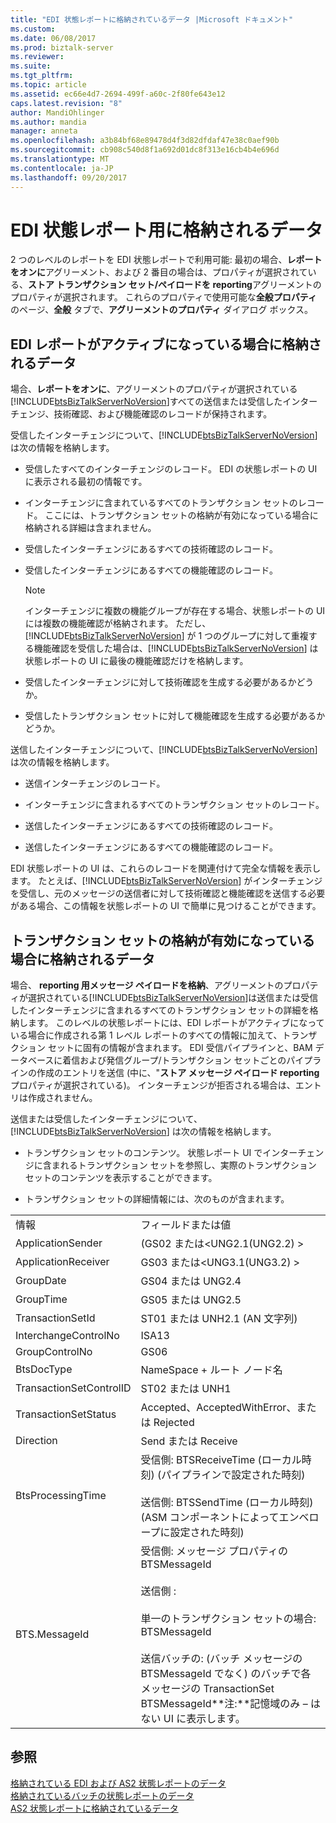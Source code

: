 ```yaml
---
title: "EDI 状態レポートに格納されているデータ |Microsoft ドキュメント"
ms.custom: 
ms.date: 06/08/2017
ms.prod: biztalk-server
ms.reviewer: 
ms.suite: 
ms.tgt_pltfrm: 
ms.topic: article
ms.assetid: ec66e4d7-2694-499f-a60c-2f80fe643e12
caps.latest.revision: "8"
author: MandiOhlinger
ms.author: mandia
manager: anneta
ms.openlocfilehash: a3b84bf68e89478d4f3d82dfdaf47e38c0aef90b
ms.sourcegitcommit: cb908c540d8f1a692d01dc8f313e16cb4b4e696d
ms.translationtype: MT
ms.contentlocale: ja-JP
ms.lasthandoff: 09/20/2017
---
```

# <a name="data-stored-for-edi-status-reports"></a>EDI 状態レポート用に格納されるデータ
2 つのレベルのレポートを EDI 状態レポートで利用可能: 最初の場合、**レポートをオンに**アグリーメント、および 2 番目の場合は、プロパティが選択されている、**ストア トランザクション セット/ペイロードを reporting**アグリーメントのプロパティが選択されます。 これらのプロパティで使用可能な**全般プロパティ**のページ、**全般** タブで、**アグリーメントのプロパティ** ダイアログ ボックス。  
  
## <a name="data-stored-if-edi-reporting-is-activated"></a>EDI レポートがアクティブになっている場合に格納されるデータ  
 場合、**レポートをオンに**、アグリーメントのプロパティが選択されている[!INCLUDE[btsBizTalkServerNoVersion](../includes/btsbiztalkservernoversion-md.md)]すべての送信または受信したインターチェンジ、技術確認、および機能確認のレコードが保持されます。  
  
 受信したインターチェンジについて、[!INCLUDE[btsBizTalkServerNoVersion](../includes/btsbiztalkservernoversion-md.md)] は次の情報を格納します。  
  
-   受信したすべてのインターチェンジのレコード。 EDI の状態レポートの UI に表示される最初の情報です。  
  
-   インターチェンジに含まれているすべてのトランザクション セットのレコード。 ここには、トランザクション セットの格納が有効になっている場合に格納される詳細は含まれません。  
  
-   受信したインターチェンジにあるすべての技術確認のレコード。  
  
-   受信したインターチェンジにあるすべての機能確認のレコード。  
  
    > [!NOTE]
    >  インターチェンジに複数の機能グループが存在する場合、状態レポートの UI には複数の機能確認が格納されます。 ただし、[!INCLUDE[btsBizTalkServerNoVersion](../includes/btsbiztalkservernoversion-md.md)] が 1 つのグループに対して重複する機能確認を受信した場合は、[!INCLUDE[btsBizTalkServerNoVersion](../includes/btsbiztalkservernoversion-md.md)] は状態レポートの UI に最後の機能確認だけを格納します。  
  
-   受信したインターチェンジに対して技術確認を生成する必要があるかどうか。  
  
-   受信したトランザクション セットに対して機能確認を生成する必要があるかどうか。  
  
 送信したインターチェンジについて、[!INCLUDE[btsBizTalkServerNoVersion](../includes/btsbiztalkservernoversion-md.md)] は次の情報を格納します。  
  
-   送信インターチェンジのレコード。  
  
-   インターチェンジに含まれるすべてのトランザクション セットのレコード。  
  
-   送信したインターチェンジにあるすべての技術確認のレコード。  
  
-   送信したインターチェンジにあるすべての機能確認のレコード。  
  
 EDI 状態レポートの UI は、これらのレコードを関連付けて完全な情報を表示します。 たとえば、[!INCLUDE[btsBizTalkServerNoVersion](../includes/btsbiztalkservernoversion-md.md)] がインターチェンジを受信し、元のメッセージの送信者に対して技術確認と機能確認を送信する必要がある場合、この情報を状態レポートの UI で簡単に見つけることができます。  
  
## <a name="data-stored-if-transaction-set-storage-is-enabled"></a>トランザクション セットの格納が有効になっている場合に格納されるデータ  
 場合、 **reporting 用メッセージ ペイロードを格納**、アグリーメントのプロパティが選択されている[!INCLUDE[btsBizTalkServerNoVersion](../includes/btsbiztalkservernoversion-md.md)]は送信または受信したインターチェンジに含まれるすべてのトランザクション セットの詳細を格納します。 このレベルの状態レポートには、EDI レポートがアクティブになっている場合に作成される第 1 レベル レポートのすべての情報に加えて、トランザクション セットに固有の情報が含まれます。 EDI 受信パイプラインと、BAM データベースに着信および発信グループ/トランザクション セットごとのパイプラインの作成のエントリを送信 (中に、"**ストア メッセージ ペイロード reporting**プロパティが選択されている)。 インターチェンジが拒否される場合は、エントリは作成されません。  
  
 送信または受信したインターチェンジについて、[!INCLUDE[btsBizTalkServerNoVersion](../includes/btsbiztalkservernoversion-md.md)] は次の情報を格納します。  
  
-   トランザクション セットのコンテンツ。 状態レポート UI でインターチェンジに含まれるトランザクション セットを参照し、実際のトランザクション セットのコンテンツを表示することができます。  
  
-   トランザクション セットの詳細情報には、次のものが含まれます。  
  
|||  
|-|-|  
|情報|フィールドまたは値|  
|ApplicationSender|(GS02 または\<UNG2.1(UNG2.2) >|  
|ApplicationReceiver|GS03 または\<UNG3.1(UNG3.2) >|  
|GroupDate|GS04 または UNG2.4|  
|GroupTime|GS05 または UNG2.5|  
|TransactionSetId|ST01 または UNH2.1 (AN 文字列)|  
|InterchangeControlNo|ISA13|  
|GroupControlNo|GS06|  
|BtsDocType|NameSpace + ルート ノード名|  
|TransactionSetControlID|ST02 または UNH1|  
|TransactionSetStatus|Accepted、AcceptedWithError、または Rejected|  
|Direction|Send または Receive|  
|BtsProcessingTime|受信側: BTSReceiveTime (ローカル時刻) (パイプラインで設定された時刻)<br /><br /> 送信側: BTSSendTime (ローカル時刻) (ASM コンポーネントによってエンベロープに設定された時刻)|  
|BTS.MessageId|受信側: メッセージ プロパティの BTSMessageId<br /><br /> 送信側 : <br /><br /> 単一のトランザクション セットの場合: BTSMessageId<br /><br /> 送信バッチの: (バッチ メッセージの BTSMessageId でなく) のバッチで各メッセージの TransactionSet BTSMessageId**注:**記憶域のみ – はない UI に表示します。|  
  
## <a name="see-also"></a>参照  
 [格納されている EDI および AS2 状態レポートのデータ](../core/data-stored-for-edi-and-as2-status-reports.md)   
 [格納されているバッチの状態レポートのデータ](../core/data-stored-for-batching-status-reports.md)   
 [AS2 状態レポートに格納されているデータ](../core/data-stored-for-as2-status-reports.md)